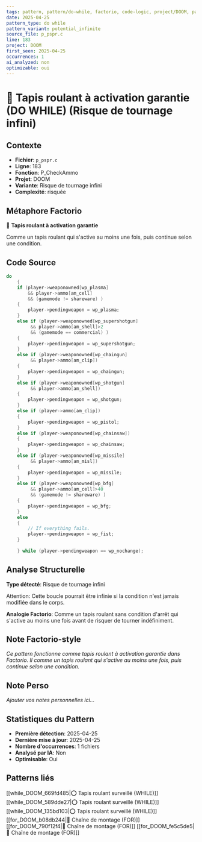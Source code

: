 ```yaml
---
tags: pattern, pattern/do-while, factorio, code-logic, project/DOOM, pattern/variant/potential_infinite
date: 2025-04-25
pattern_type: do while
pattern_variant: potential_infinite
source_file: p_pspr.c
line: 183
project: DOOM
first_seen: 2025-04-25
occurrences: 1
ai_analyzed: non
optimizable: oui
---
```


# 🔄 Tapis roulant à activation garantie (DO WHILE) (Risque de tournage infini)

## Contexte
- **Fichier**: `p_pspr.c`
- **Ligne**: 183
- **Fonction**: P_CheckAmmo
- **Projet**: DOOM
- **Variante**: Risque de tournage infini
- **Complexité**: risquée

## Métaphore Factorio
🔄 **Tapis roulant à activation garantie**

Comme un tapis roulant qui s'active au moins une fois, puis continue selon une condition.

## Code Source
```c
do
    {
	if (player->weaponowned[wp_plasma]
	    && player->ammo[am_cell]
	    && (gamemode != shareware) )
	{
	    player->pendingweapon = wp_plasma;
	}
	else if (player->weaponowned[wp_supershotgun] 
		 && player->ammo[am_shell]>2
		 && (gamemode == commercial) )
	{
	    player->pendingweapon = wp_supershotgun;
	}
	else if (player->weaponowned[wp_chaingun]
		 && player->ammo[am_clip])
	{
	    player->pendingweapon = wp_chaingun;
	}
	else if (player->weaponowned[wp_shotgun]
		 && player->ammo[am_shell])
	{
	    player->pendingweapon = wp_shotgun;
	}
	else if (player->ammo[am_clip])
	{
	    player->pendingweapon = wp_pistol;
	}
	else if (player->weaponowned[wp_chainsaw])
	{
	    player->pendingweapon = wp_chainsaw;
	}
	else if (player->weaponowned[wp_missile]
		 && player->ammo[am_misl])
	{
	    player->pendingweapon = wp_missile;
	}
	else if (player->weaponowned[wp_bfg]
		 && player->ammo[am_cell]>40
		 && (gamemode != shareware) )
	{
	    player->pendingweapon = wp_bfg;
	}
	else
	{
	    // If everything fails.
	    player->pendingweapon = wp_fist;
	}
	
    } while (player->pendingweapon == wp_nochange);
```

## Analyse Structurelle
**Type détecté**: Risque de tournage infini

Attention: Cette boucle pourrait être infinie si la condition n'est jamais modifiée dans le corps.

**Analogie Factorio**:
Comme un tapis roulant sans condition d'arrêt qui s'active au moins une fois avant de risquer de tourner indéfiniment.

## Note Factorio-style
*Ce pattern fonctionne comme tapis roulant à activation garantie dans Factorio. Il comme un tapis roulant qui s'active au moins une fois, puis continue selon une condition.*

## Note Perso
*Ajouter vos notes personnelles ici...*

## Statistiques du Pattern
- **Première détection**: 2025-04-25
- **Dernière mise à jour**: 2025-04-25
- **Nombre d'occurrences**: 1 fichiers
- **Analysé par IA**: Non
- **Optimisable**: Oui

## Patterns liés
[[while_DOOM_669fd485|⭕ Tapis roulant surveillé (WHILE)]]
[[while_DOOM_589dde27|⭕ Tapis roulant surveillé (WHILE)]]
[[while_DOOM_135bd103|⭕ Tapis roulant surveillé (WHILE)]]
[[for_DOOM_b08db244|🔄 Chaîne de montage (FOR)]]
[[for_DOOM_790f12f4|🔄 Chaîne de montage (FOR)]]
[[for_DOOM_fe5c5de5|🔄 Chaîne de montage (FOR)]]
